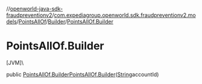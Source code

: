 //[openworld-java-sdk-fraudpreventionv2](../../../../index.md)/[com.expediagroup.openworld.sdk.fraudpreventionv2.models](../../index.md)/[PointsAllOf](../index.md)/[Builder](index.md)/[PointsAllOf.Builder](-points-all-of.-builder.md)

# PointsAllOf.Builder

[JVM]\

public [PointsAllOf.Builder](index.md)[PointsAllOf.Builder](-points-all-of.-builder.md)([String](https://docs.oracle.com/javase/8/docs/api/java/lang/String.html)accountId)

